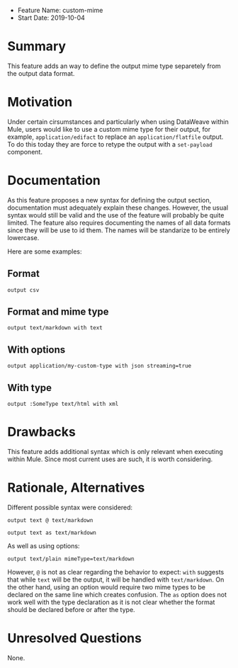 * Feature Name: custom-mime
* Start Date: 2019-10-04

# Summary
[summary]: #summary

This feature adds an way to define the output mime type separetely from the output data format.

# Motivation
[motiviation]: #motiviation

Under certain cirsumstances and particularly when using DataWeave within Mule, users would like to use a custom mime type for their output, for example, `application/edifact` to replace an `application/flatfile` output. To do this today they are force to retype the output with a `set-payload` component.

# Documentation
[documentation]: #documentation

As this feature proposes a new syntax for defining the output section, documentation must adequately explain these changes. However, the usual syntax would still be valid and the use of the feature will probably be quite limited. The feature also requires documenting the names of all data formats since they will be use to id them. The names will be standarize to be entirely lowercase.

Here are some examples:

## Format

```dwl
output csv
```

## Format and mime type

```dwl
output text/markdown with text
```

## With options

```dwl
output application/my-custom-type with json streaming=true 
```

## With type

```dwl
output :SomeType text/html with xml
```

# Drawbacks
[drawbacks]: #drawbacks

This feature adds additional syntax which is only relevant when executing within Mule. Since most current uses are such, it is worth considering.

# Rationale, Alternatives
[rationale]: #rationale

Different possible syntax were considered:

```dwl
output text @ text/markdown
```

```dwl
output text as text/markdown
```

As well as using options:

```dwl
output text/plain mimeType=text/markdown
```

However, `@` is not as clear regarding the behavior to expect: `with` suggests that while `text` will be the output, it will be handled with `text/markdown`. On the other hand, using an option would require two mime types to be declared on the same line which creates confusion. The `as` option does not work well with the type declaration as it is not clear whether the format should be declared before or after the type.


# Unresolved Questions
[unresolved-questions]: #unresolved-questions

None.
